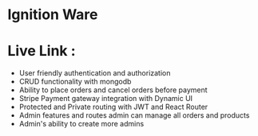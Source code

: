 # Ignition Ware 
# Live Link :

* User friendly authentication and authorization 
* CRUD functionality with mongodb
* Ability to place orders and cancel orders before payment
* Stripe Payment gateway integration with Dynamic UI 
* Protected and Private routing with JWT and React Router 
* Admin features and routes admin can manage all orders and products
* Admin's ability to create more admins 


